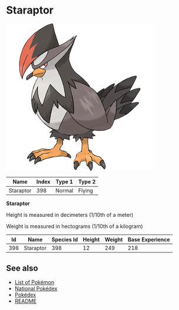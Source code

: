 # Staraptor


![Staraptor](images/398.png)

| **Name** | **Index** | **Type 1** | **Type 2** |
|----|----|----|----|
| Staraptor | 398 | Normal | Flying  |

**Staraptor** 


Height is measured in decimeters (1/10th of a meter)

Weight is measured in hectograms (1/10th of a kilogram)

| **Id** | **Name** | **Species Id** | **Height** | **Weight** | **Base Experience** |
|--------|----------|----------------|------------|------------|---------------------|
| 398 | Staraptor | 398 | 12 | 249 | 218 |


## See also

- [List of Pokémon](../pokemon.md)
- [National Pokédex](../national_pokedex.md)
- [Pokédex](../pokedex.md)
- [README](../README.md)
